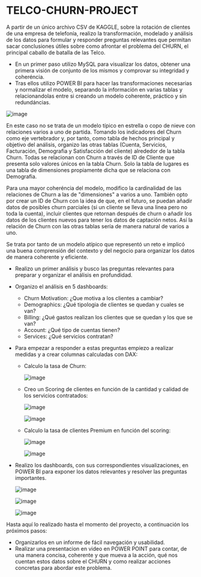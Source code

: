 # TELCO-CHURN-PROJECT

A partir de un único archivo CSV de KAGGLE, sobre la rotación de clientes de una empresa de telefonía, realizo la transformación, modelado y análisis de los datos para formular y responder preguntas relevantes que permitan sacar conclusiones útiles sobre como afrontar el problema del CHURN, el principal caballo de batalla de las Telco.
* En un primer paso utilizo MySQL para visualizar los datos, obtener una primera visión de conjunto de los mismos y comprovar su integridad y coheréncia.
* Tras ellos utilizo POWER BI para hacer las transformaciones necesarias y normalizar el modelo, separando la información en varias tablas y relacionandolas entre si creando un modelo coherente, práctico y sin redundáncias.

![image](https://github.com/user-attachments/assets/1263e5b1-d86a-4d7d-993e-57cfe41c8791)


En este caso no se trata de un modelo típico en estrella o copo de nieve con relaciones varios a uno de partida. Tomando los indicadores del Churn como eje vertebrador y, por tanto, como tabla de hechos principal y objetivo del análisis, organizo las otras tablas (Cuenta, Servicios, Facturación, Demografia y Satisfacción del cliente) alrededor de la tabla Churn. Todas se relacionan con Churn a través de ID de Cliente que presenta solo valores únicos en la tabla Churn. Solo la tabla de lugares es una tabla de dimensiones propiamente dicha que se relaciona con Demografia. 

Para una mayor coheréncia del modelo, modifico la cardinalidad de las relaciones de Churn a las de "dimensiones" a varios a uno. También opto por crear un ID de Churn con la idea de que, en el futuro, se puedan añadir datos de posibles churn parciales (si un cliente se lleva una linea pero no toda la cuenta), incluir clientes que retornan después de churn o añadir los datos de los clientes nuevos para tener los datos de captación netos. Así la relación de Churn con las otras tablas sería de manera natural de varios a uno. 

Se trata por tanto de un modelo atípico que representó un reto e implicó una buena comprensión del contexto y del negocio para organizar los datos de manera coherente y eficiente.

* Realizo un primer análisis y busco las preguntas relevantes para preparar y organizar el análisis en profundidad.

* Organizo el análisis en 5 dashboards:
  * Churn Motivation: ¿Que motiva a los clientes a cambiar?
  * Demographics: ¿Qué tipologia de clientes se quedan y cuales se van?
  * Billing: ¿Qué gastos realizan los clientes que se quedan y los que se van?
  * Account: ¿Qué tipo de cuentas tienen?
  * Services: ¿Qué servicios contratan?
    
* Para empezar a responder a estas preguntas empiezo a realizar medidas y a crear columnas calculadas con DAX:
  * Calculo la tasa de Churn:
    
    ![image](https://github.com/user-attachments/assets/51949780-1fbb-432f-b0a8-dfbf2072233c)


  * Creo un Scoring de clientes en función de la cantidad y calidad de los servicios contratados:
 
    ![image](https://github.com/user-attachments/assets/62b482e8-2473-4277-82c2-89651059ff76)

    
    ![image](https://github.com/user-attachments/assets/737e188b-cd40-48c2-9ed3-0bd058ba7e73)

  * Calculo la tasa de clientes Premium en función del scoring:
    
    ![image](https://github.com/user-attachments/assets/2b9b58f0-f837-4afa-94f3-a620a58ceb01)
    
    ![image](https://github.com/user-attachments/assets/5699557b-ecd1-4092-90d1-c6a908facbb3)
    
   
* Realizo los dashboards, con sus correspondientes visualizaciones, en POWER BI para exponer los datos relevantes y resolver las preguntas importantes.

    ![image](https://github.com/user-attachments/assets/768379be-ce7a-4a43-abaf-eb67bdf760fe)


    ![image](https://github.com/user-attachments/assets/f876d97f-d49b-495a-8a51-9dbb325ad0e3)


    ![image](https://github.com/user-attachments/assets/8779a53d-13b3-4372-a2b3-9c029c4f5572)

Hasta aquí lo realizado hasta el momento del proyecto, a continuación los próximos pasos:

* Organizarlos en un informe de fácil navegación y usabilidad.
* Realizar una presentacion en video en POWER POINT para contar, de una manera concisa, coherente y que mueva a la acción, qué nos cuentan estos datos sobre el CHURN y como realizar acciones concretas para abordar este problema. 
